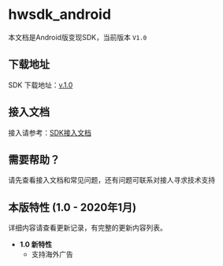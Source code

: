 # hwsdk_android

本文档是Android版变现SDK，当前版本 `V1.0`

## 下载地址

SDK 下载地址：[v.1.0](https://github.com/artwl/hwsdk_android/releases/tag/V1.0)

## 接入文档

接入请参考：[SDK接入文档](https://github.com/artwl/hwsdk_android/wiki/V1.0-%E6%8E%A5%E5%85%A5%E6%96%87%E6%A1%A3)

## 需要帮助？

请先查看接入文档和常见问题，还有问题可联系对接人寻求技术支持

## 本版特性 (1.0 - 2020年1月)

详细内容请查看更新记录，有完整的更新内容列表。

- **1.0 新特性**
  - 支持海外广告
